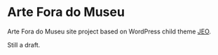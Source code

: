 Arte Fora do Museu
==================

Arte Fora do Museu site project based on WordPress child theme [JEO](https://github.com/cardume/jeo).

Still a draft.
